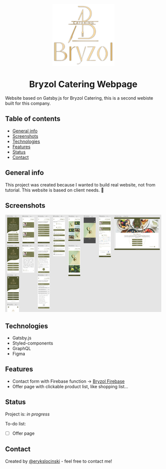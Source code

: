 <p align="center">
  <a href="https://bryzol-webpage.netlify.com/">
    <img src="/src/images/logo.png" alt="Bryzol Catering Logo" width="200px">
  </a>
</p>
<h1 align="center">
  Bryzol Catering Webpage
</h1>

  Website based on Gatsby.js for Bryzol Catering, this is a second webiste built for this company.

## Table of contents
* [General info](#general-info)
* [Screenshots](#screenshots)
* [Technologies](#technologies)
* [Features](#features)
* [Status](#status)
* [Contact](#contact)

## General info
This project was created because I wanted to build real website, not from tutorial. This website is based on client needs. :rainbow:

## Screenshots
![bryzol webpage screenshot](src/images/screenshot.png)

## Technologies
* Gatsby.js
* Styled-components
* GraphQL
* Figma

## Features
* Contact form with Firebase function -> [Bryzol Firebase](https://github.com/erq-programmer/bryzol-firebase)
* Offer page with clickable product list, like shopping list...

## Status
Project is: _in progress_

To-do list:
- [ ] Offer page

## Contact
Created by [@erykslocinski](mailto:eryk.slocinski@gmail.com) - feel free to contact me!

